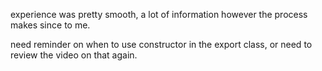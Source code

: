 experience was pretty smooth, a lot of information however the process makes since to me.
 
need reminder on when to use constructor in the export class, or need to review the video on that again.
